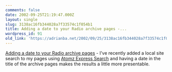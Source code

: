 ```yaml
---
comments: false
date: 2002-09-25T21:19:47.000Z
layout: single
slug: 3138ac16fb344028a7f33574c1f054b1
title: Adding a date to your Radio archive pages -...
wordpress_id: 91
old_link: 'https://adrianba.net/2002/09/25/3138ac16fb344028a7f33574c1f054b1/'
---
```

[Adding a
date to your Radio archive pages](http://jake.userland.com/2002/06/19.html#a630) - I've recently added a
local site search to my pages using
[Atomz Express Search](http://www.atomz.com/) and having
a date in the title of the archive pages makes the results a little
more presentable.

